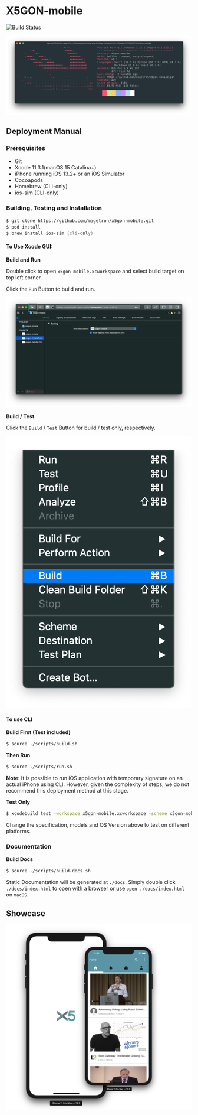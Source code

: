 # X5GON-mobile

[![Build Status](https://travis-ci.com/magetron/X5GON-mobile.svg?token=1egyyzxUBmAzQpnmo8g4&branch=master)](https://travis-ci.com/magetron/X5GON-mobile)

![onefetch](./images/onefetch.png)

## Deployment Manual

### Prerequisites

* Git
* Xcode 11.3.1(macOS 15 Catalina+)
* iPhone running iOS 13.2+ or an iOS Simulator
* Cocoapods
* Homebrew (CLI-only)
* ios-sim (CLI-only)

### Building, Testing and Installation

```zsh
$ git clone https://github.com/magetron/x5gon-mobile.git
$ pod install 
$ brew install ios-sim (cli-only)
```

#### To Use Xcode GUI:

**Build and Run**

Double click to open `x5gon-mobile.xcworkspace` and select build target on top left corner.

Click the `Run` Button to build and run.

![RUN-GUI](./images/gui-run.png)

**Build / Test**

Click the `Build` / `Test` Button for build / test only, respectively.

![BUILD-GUI](./images/gui-build.png)

#### To use CLI

**Build First (Test included)**

```zsh
$ source ./scripts/build.sh
```

**Then Run**

```zsh
$ source ./scripts/run.sh
```

**Note**: It is possible to run iOS application with temporary signature on an actual iPhone using CLI. However, given the complexity of steps, we do not recommend this deployment method at this stage.

**Test Only**

```zsh
$ xcodebuild test -workspace x5gon-mobile.xcworkspace -scheme x5gon-mobile -destination 'platform=iOS Simulator,name=iPhone 11 Pro Max,OS=13.3'
```

Change the specification, models and OS Version above to test on different platforms.

### Documentation

**Build Docs**

```zsh
$ source ./scripts/build-docs.sh
```

Static Documentation will be generated at `./docs`. Simply double click `./docs/index.html` to open with a browser or use `open ./docs/index.html` on `macOS`.

## Showcase

![header-iPhone](./images/header-iphone.png)
